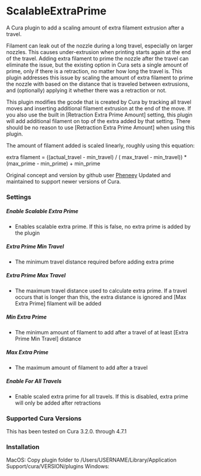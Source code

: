 # ScalableExtraPrime

A Cura plugin to add a scaling amount of extra filament extrusion after a travel.

Filament can leak out of the nozzle during a long travel, especially on larger nozzles. 
This causes under-extrusion when printing starts again at the end of the travel. Adding extra filament to prime the nozzle after the travel can eliminate the issue,
but the existing option in Cura sets a single amount of prime, only if there is a retraction, no matter how long the travel is. This plugin addresses this issue by
 scaling the amount of extra filament to prime the nozzle with based on the distance that is traveled between extrusions, and (optionally) applying it whether there was a retraction or not.
 
This plugin modifies the gcode that is created by Cura by tracking all travel moves and inserting additional filament extrusion at the end of the move. If you also use the built in [Retraction Extra Prime Amount] setting, this plugin will add additional filament on top of the extra added by that setting. There should be no reason to use [Retraction Extra Prime Amount] when using this plugin.

The amount of filament added is scaled linearly, roughly using this equation:

extra filament = ((actual_travel - min_travel) / ( max_travel - min_travel)) * (max_prime - min_prime) + min_prime

Original concept and version by github user [Pheneey](https://github.com/Pheneeny)
Updated and maintained to support newer versions of Cura.

### Settings

##### Enable Scalable Extra Prime
* Enables scalable extra prime. If this is false, no extra prime is added by the plugin  

##### Extra Prime Min Travel
* The minimum travel distance required before adding extra prime 

##### Extra Prime Max Travel
* The maximum travel distance used to calculate extra prime. If a travel occurs that is longer than this, the extra distance is ignored and [Max Extra Prime] filament will be added

##### Min Extra Prime
* The minimum amount of filament to add after a travel of at least [Extra Prime Min Travel] distance

##### Max Extra Prime
* The maximum amount of filament to add after a travel

##### Enable For All Travels
* Enable scaled extra prime for all travels. If this is disabled, extra prime will only be added after retractions

### Supported Cura Versions
This has been tested on Cura 3.2.0. through 4.7.1

### Installation
MacOS: Copy plugin folder to /Users/USERNAME/Library/Application Support/cura/VERSION/plugins
Windows:
